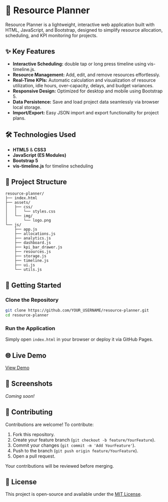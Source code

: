 # 🚀 Resource Planner

Resource Planner is a lightweight, interactive web application built with HTML, JavaScript, and Bootstrap, designed to simplify resource allocation, scheduling, and KPI monitoring for projects.

## ✨ Key Features

* **Interactive Scheduling:** double tap or long press timeline using vis-timeline.js.
* **Resource Management:** Add, edit, and remove resources effortlessly.
* **Real-Time KPIs:** Automatic calculation and visualization of resource utilization, idle hours, over-capacity, delays, and budget variances.
* **Responsive Design:** Optimized for desktop and mobile using Bootstrap 5.
* **Data Persistence:** Save and load project data seamlessly via browser local storage.
* **Import/Export:** Easy JSON import and export functionality for project plans.

## 🛠️ Technologies Used

* **HTML5** & **CSS3**
* **JavaScript (ES Modules)**
* **Bootstrap 5**
* **vis-timeline.js** for timeline scheduling

## 📂 Project Structure

```
resource-planner/
├── index.html
├── assets/
│   ├── css/
│   │   └── styles.css
│   └── img/
│       └── logo.png
└── js/
    ├── app.js
    ├── allocations.js
    ├── analytics.js
    ├── dashboard.js
    ├── kpi_bar_drawer.js
    ├── resources.js
    ├── storage.js
    ├── timeline.js
    ├── ui.js
    └── utils.js
```

## 🚩 Getting Started

### Clone the Repository

```bash
git clone https://github.com/YOUR_USERNAME/resource-planner.git
cd resource-planner
```

### Run the Application

Simply open `index.html` in your browser or deploy it via GitHub Pages.

## 🌐 Live Demo

[View Demo](https://YOUR_USERNAME.github.io/resource-planner/)

## 📸 Screenshots

*Coming soon!*

## 🤝 Contributing

Contributions are welcome! To contribute:

1. Fork this repository.
2. Create your feature branch (`git checkout -b feature/YourFeature`).
3. Commit your changes (`git commit -m 'Add YourFeature'`).
4. Push to the branch (`git push origin feature/YourFeature`).
5. Open a pull request.

Your contributions will be reviewed before merging.

## 📄 License

This project is open-source and available under the [MIT License](LICENSE).
